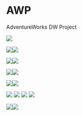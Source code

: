 # AWP
AdventureWorks DW Project

<img src="Documentation/img/flow.png">

<img src="Documentation/img/PackageProducts.png"><img src="Documentation/img/DFT_Products.png">

<img src="Documentation/img/PackageCustomers.png"><img src="Documentation/img/DFT_Customers.png">

<img src="Documentation/img/PackageCalendar.png"><img src="Documentation/img/DFT_Calendar.png">

<img src="Documentation/img/PackageSales.png"><img src="Documentation/img/DFT_Sales.png">

<img src="Documentation/img/LoadRAWDataToStagingDB.png">
<img src="Documentation/img/LogsTableStagingDB.png">
<img src="Documentation/img/DFT_SCDCategories.png">
<img src="Documentation/img/DataCleansingStagingToDB.png">

<img src="Documentation/img/LoadDimensions.png"><img src="Documentation/img/LoadFacts.png">


